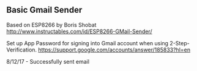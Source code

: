 ## Basic Gmail Sender

Based on ESP8266 by Boris Shobat
http://www.instructables.com/id/ESP8266-GMail-Sender/

Set up App Password for signing into Gmail account when using 2-Step-Verification.
https://support.google.com/accounts/answer/185833?hl=en

8/12/17 - Successfully sent email

